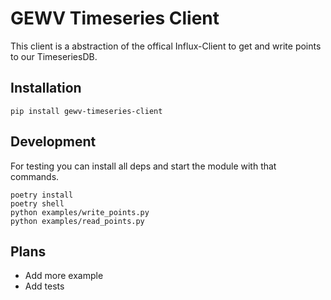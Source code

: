 # GEWV Timeseries Client

This client is a abstraction of the offical Influx-Client to get and write points to our TimeseriesDB.

## Installation

```
pip install gewv-timeseries-client
```

## Development

For testing you can install all deps and start the module with that commands.

```
poetry install
poetry shell
python examples/write_points.py
python examples/read_points.py
```

## Plans

- Add more example
- Add tests
